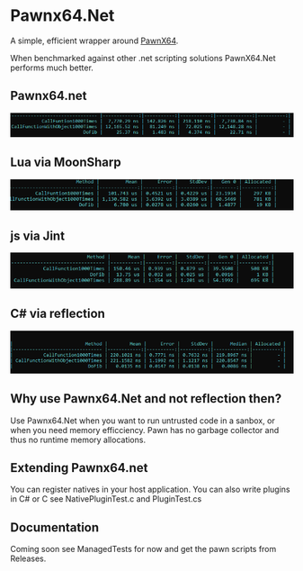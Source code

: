 # Pawnx64.Net

A simple, efficient wrapper around [PawnX64](https://github.com/rybakatchya/Pawn.Net/blob/main/PawnX64.md).


When benchmarked against other .net scripting solutions PawnX64.Net performs much better.

## Pawnx64.net
![Alt text](res/pawn_benchmark.png?raw=true "Pawnx64.net")

## Lua via MoonSharp
![Alt text](res/lua_benchmark.png?raw=true "Lua")

## js via Jint
![Alt text](res/js_benchmark.png?raw=true "Js")


## C# via reflection
![Alt text](res/reflection_benchmark.png?raw=true "Pawn")

## Why use Pawnx64.Net and not reflection then?
Use Pawnx64.Net when you want to run untrusted code in a sanbox, or when you need memory efficciency. Pawn has no garbage collector and thus no runtime memory allocations.

## Extending Pawnx64.net
You can register natives in your host application. You can also write plugins in C# or C see NativePluginTest.c and PluginTest.cs

## Documentation
Coming soon see ManagedTests for now and get the pawn scripts from Releases.
